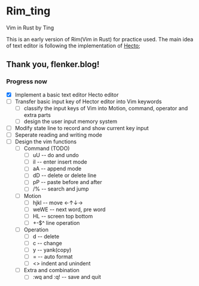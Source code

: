 # Rim_ting
Vim in Rust by Ting

This is an early version of Rim(Vim in Rust) for practice used.
The main idea of text editor is following the implementation of [Hecto](https://www.flenker.blog/hecto/);

Thank you, flenker.blog!
-------
### Progress now
- [x] Implement a basic text editor Hecto editor
- [ ] Transfer basic input key of Hector editor into Vim keywords
  - [ ] classify the input keys of Vim into Motion, command, operator and extra parts
  - [ ] design the user input memory system
- [ ] Modify state line to record and show current key input
- [ ] Seperate reading and writing mode
- [ ] Design the vim functions
  - [ ] Command (TODO)
    - [ ] uU -- do and undo
    - [ ] iI -- enter insert mode
    - [ ] aA -- append mode
    - [ ] dD -- delete or delete line
    - [ ] pP -- paste before and after
    - [ ] /% -- search and jump
  - [ ] Motion
    - [ ] hjkl -- move ←↑↓→
    - [ ] weWE -- next word, pre word
    - [ ] HL -- screen top bottom
    - [ ] +-$^ line operation
  - [ ] Operation
    - [ ] d -- delete
    - [ ] c -- change
    - [ ] y -- yank(copy)
    - [ ] = -- auto format
    - [ ] <> indent and unindent
  - [ ] Extra and combination
      - [ ]  :wq and :q! -- save and quit
